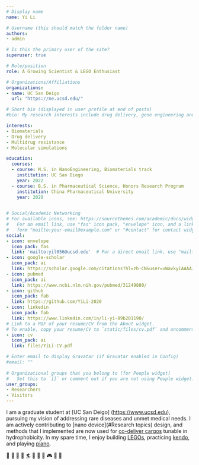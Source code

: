 ```yaml
---
# Display name
name: Yi Li

# Username (this should match the folder name)
authors:
- admin

# Is this the primary user of the site?
superuser: true

# Role/position
role: A Growing Scientist & LEGO Enthusiast 

# Organizations/Affiliations
organizations:
- name: UC San Deigo
  url: "https://ne.ucsd.edu/"

# Short bio (displayed in user profile at end of posts)
#bio: My research interests include drug delivery, gene engineering and tumor pharmacology.

interests:
- Biomaterials
- Drug delivery
- Multidrug resistance
- Molecular simulations

education:
  courses:
  - course: M.S. in NanoEngineering, Biomaterials track
    institution: UC San Diego
    year: 2022
  - course: B.S. in Pharmaceutical Science, Honors Research Program
    institution: China Pharmaceutical University
    year: 2020
    

# Social/Academic Networking
# For available icons, see: https://sourcethemes.com/academic/docs/widgets/#icons
#   For an email link, use "fas" icon pack, "envelope" icon, and a link in the
#   form "mailto:your-email@example.com" or "#contact" for contact widget.
social:
- icon: envelope
  icon_pack: fas
  link: 'mailto:yil056@ucsd.edu'  # For a direct email link, use "mailto:test@example.org".
- icon: google-scholar
  icon_pack: ai
  link: https://scholar.google.com/citations?hl=zh-CN&user=vWavkyIAAAAJ
- icon: pubmed
  icon_pack: ai
  link: https://www.ncbi.nlm.nih.gov/pubmed/31249880/
- icon: github
  icon_pack: fab
  link: https://github.com/YiLi-2020
- icon: linkedin
  icon_pack: fab
  link: https://www.linkedin.com/in/li-yi-89b201190/
# Link to a PDF of your resume/CV from the About widget.
# To enable, copy your resume/CV to `static/files/cv.pdf` and uncomment the lines below.  
- icon: cv
  icon_pack: ai
  link: files/YiLi-CV.pdf

# Enter email to display Gravatar (if Gravatar enabled in Config)
#email: ""
  
# Organizational groups that you belong to (for People widget)
#   Set this to `[]` or comment out if you are not using People widget.  
user_groups:
- Researchers
- Visitors
---
```


I am a graduate student at [UC San Deigo] (https://www.ucsd.edu), pursuing my vision of addressing rare diseases and unmet medical needs. I am actively contributing to [nano device](#Research topics) design, and methods that I implemented are now used for [co-deliver cargos](#Highlights) tunable in hydrophobicity. In my spare time, I enjoy building [LEGOs](#slider), practicing [kendo](#slider), and playing [piano](#slider).

:ocean: :art: 🤖 :musical_score: :surfer: :movie_camera: :tennis: :basketball: 🎮 :ghost: :ocean:
